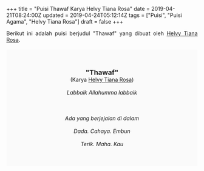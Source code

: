 +++
title = "Puisi Thawaf Karya Helvy Tiana Rosa"
date = 2019-04-21T08:24:00Z
updated = 2019-04-24T05:12:14Z
tags = ["Puisi", "Puisi Agama", "Helvy Tiana Rosa"]
draft = false
+++

<div dir="ltr" style="text-align: left;" trbidi="on"><div style="text-align: justify;">Berikut ini adalah puisi berjudul "Thawaf" yang dibuat oleh <a href="https://ensiklopedia.kemdikbud.go.id/sastra/artikel/Helvy_Tiana_Rosa" target="_blank">Helvy Tiana Rosa</a>. </div><br /><div style="background: #FAFAFA; font-size: 14px; height: auto; margin: 0 auto; padding: 50px; text-align: center; width: auto;"><span style="font-size: 18px;"><b>"Thawaf"</b></span><br />(Karya <a href="https://www.sekata.web.id/tags/helvy-tiana-rosa" target="_blank">Helvy Tiana Rosa</a>) <br /><br /><i>Labbaik Allahumma labbaik<br /><br /><br /><br />Ada yang berjejalan di dalam<br /><br />Dada. Cahaya. Embun<br /><br />Terik. Maha. Kau</i> </div></div>
